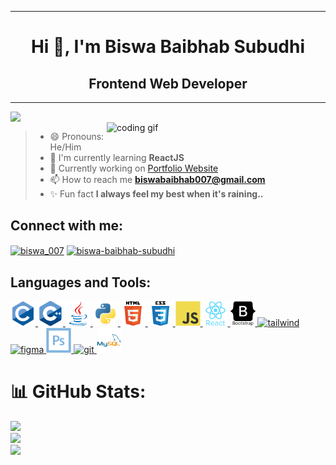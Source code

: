 <!-- [MasterHead](https://www.internetcreation.net/wp-content/uploads/2015/04/banner-web-development.png) -->
   
<hr><h1 align="center">Hi 👋, I'm Biswa Baibhab Subudhi</h1>
<h2 align="center">Frontend Web Developer</h2><hr>
<div align="left">
<img src="https://komarev.com/ghpvc/?username=biswabaibhab007&&style=flat-square" align="left" /><br>
</div>  
<img align="right"  width="350" src="https://i.pinimg.com/originals/81/17/8b/81178b47a8598f0c81c4799f2cdd4057.gif" alt="coding gif">

> - 😄 Pronouns: He/Him
> - 🌱 I'm currently learning **ReactJS**
> - 💪 Currently working on <a href="https://biswabaibhab007.github.io/portfolio">Portfolio Website</a>
> - 📫 How to reach me **biswabaibhab007@gmail.com**
> - ✨ Fun fact **I always feel my best when it's raining..**

<h2 align="left">Connect with me:</h2>
<p align="left">
<a href="https://twitter.com/biswa_007" target="blank"><img align="center" src="https://raw.githubusercontent.com/rahuldkjain/github-profile-readme-generator/master/src/images/icons/Social/twitter.svg" alt="biswa_007" height="30" width="40" /></a>
<a href="https://linkedin.com/in/biswa-baibhab-subudhi" target="blank"><img align="center" src="https://raw.githubusercontent.com/rahuldkjain/github-profile-readme-generator/master/src/images/icons/Social/linked-in-alt.svg" alt="biswa-baibhab-subudhi" height="30" width="40" /></a>
</p>

<h2 align="left">Languages and Tools:</h2>
<p align="left"> 
   <a href="https://www.cprogramming.com/" target="_blank" rel="noreferrer"> <img src="https://raw.githubusercontent.com/devicons/devicon/master/icons/c/c-original.svg" alt="c" width="40" height="40"/> </a> 
   <a href="https://www.w3schools.com/cpp/" target="_blank" rel="noreferrer"> <img src="https://raw.githubusercontent.com/devicons/devicon/master/icons/cplusplus/cplusplus-original.svg" alt="cplusplus" width="40" height="40"/> </a>
   <a href="https://www.java.com" target="_blank" rel="noreferrer"> <img src="https://raw.githubusercontent.com/devicons/devicon/master/icons/java/java-original.svg" alt="java" width="40" height="40"/> </a> 
   <a href="https://www.python.org" target="_blank" rel="noreferrer"> <img src="https://raw.githubusercontent.com/devicons/devicon/master/icons/python/python-original.svg" alt="python" width="40" height="40"/> </a>  
   <a href="https://www.w3.org/html/" target="_blank" rel="noreferrer"> <img src="https://raw.githubusercontent.com/devicons/devicon/master/icons/html5/html5-original-wordmark.svg" alt="html5" width="40" height="40"/> </a> 
   <a href="https://www.w3schools.com/css/" target="_blank" rel="noreferrer"> <img src="https://raw.githubusercontent.com/devicons/devicon/master/icons/css3/css3-original-wordmark.svg" alt="css3" width="40" height="40"/> </a> 
   <a href="https://developer.mozilla.org/en-US/docs/Web/JavaScript" target="_blank" rel="noreferrer"> <img src="https://raw.githubusercontent.com/devicons/devicon/master/icons/javascript/javascript-original.svg" alt="javascript" width="40" height="40"/> </a> 
   <a href="https://reactjs.org/" target="_blank" rel="noreferrer"> <img src="https://raw.githubusercontent.com/devicons/devicon/master/icons/react/react-original-wordmark.svg" alt="react" width="40" height="40"/> </a>
   <a href="https://getbootstrap.com" target="_blank" rel="noreferrer"> <img src="https://raw.githubusercontent.com/devicons/devicon/master/icons/bootstrap/bootstrap-plain-wordmark.svg" alt="bootstrap" width="40" height="40"/> </a> 
   <a href="https://tailwindcss.com/" target="_blank" rel="noreferrer"> <img src="https://www.vectorlogo.zone/logos/tailwindcss/tailwindcss-icon.svg" alt="tailwind" width="40" height="40"/> </a> 
   <a href="https://www.figma.com/" target="_blank" rel="noreferrer"> <img src="https://www.vectorlogo.zone/logos/figma/figma-icon.svg" alt="figma" width="40" height="40"/> </a> 
   <a href="https://www.photoshop.com/en" target="_blank" rel="noreferrer"> <img src="https://raw.githubusercontent.com/devicons/devicon/master/icons/photoshop/photoshop-line.svg" alt="photoshop" width="40" height="40"/> </a> 
   <a href="https://git-scm.com/" target="_blank" rel="noreferrer"> <img src="https://www.vectorlogo.zone/logos/git-scm/git-scm-icon.svg" alt="git" width="40" height="40"/> </a> 
   <a href="https://www.mysql.com/" target="_blank" rel="noreferrer"> <img src="https://raw.githubusercontent.com/devicons/devicon/master/icons/mysql/mysql-original-wordmark.svg" alt="mysql" width="40" height="40"/> </a> 
</p>



# 📊 GitHub Stats:
![](https://github-readme-stats.vercel.app/api?username=biswabaibhab007&theme=dark&hide_border=false&include_all_commits=true&count_private=true) <br/>
![](https://github-readme-streak-stats.herokuapp.com/?user=biswabaibhab007&theme=dark&hide_border=false) <br/>
![](https://github-readme-stats.vercel.app/api/top-langs/?username=biswabaibhab007&theme=dark&hide_border=false&include_all_commits=true&count_private=true&layout=compact)
